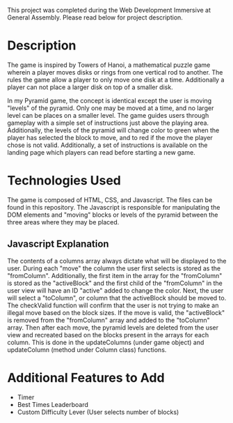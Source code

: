 This project was completed during the Web Development Immersive at General Assembly.  Please read below for project description.
<!-- Dont really need this top part -->
<!-- First heading should be name of project, the rest probably h2s (##) -->
# Description

The game is inspired by Towers of Hanoi, a mathematical puzzle game wherein a player moves disks or rings from one vertical rod to another.  The rules the game allow a player to only move one disk at a time.  Additionally a player can not place a larger disk on top of a smaller disk.

In my Pyramid game, the concept is identical except the user is moving "levels" of the pyramid.  Only one may be moved at a time, and no larger level can be places on a smaller level.  The game guides users through gameplay with a simple set of instructions just above the playing area.  Additionally, the levels of the pyramid will change color to green when the player has selected the block to move, and to red if the move the player chose is not valid.  Additionally, a set of instructions is available on the landing page which players can read before starting a new game.

# Technologies Used

The game is composed of HTML, CSS, and Javascript.  The files can be found in this repository.  The Javascript is responsible for manipulating the DOM elements and "moving" blocks or levels of the pyramid between the three areas where they may be placed.  
<!-- This section could be shorter. Even just bullet points of the languages is fine -->
## Javascript Explanation

The contents of a columns array always dictate what will be displayed to the user. During each "move" the column the user first selects is stored as the "fromColumn".  Additionally, the first item in the array for the "fromColumn" is stored as the "activeBlock" and the first child of the "fromColumn" in the user view will have an ID "active" added to change the color.  Next, the user will select a "toColumn", or column that the activeBlock should be moved to.  The checkValid function will confirm that the user is not trying to make an illegal move based on the block sizes.  If the move is valid, the "activeBlock" is removed from the "fromColumn" array and added to the "toColumn" array. Then after each move, the pyramid levels are deleted from the user view and recreated based on the blocks present in the arrays for each column. This is done in the updateColumns (under game object) and updateColumn (method under Column class) functions.

# Additional Features to Add
- Timer
- Best Times Leaderboard
- Custom Difficulty Lever (User selects number of blocks)

<!-- Great job with the README. Good thorough overview of your thought process -->
<!-- You could also add in a link to the deployed project, and a section of outside resources: fonts, images, etc -->
<!-- Checkout this link for more ideas https://gist.github.com/PurpleBooth/109311bb0361f32d87a2 (You dont have to include everything) -->